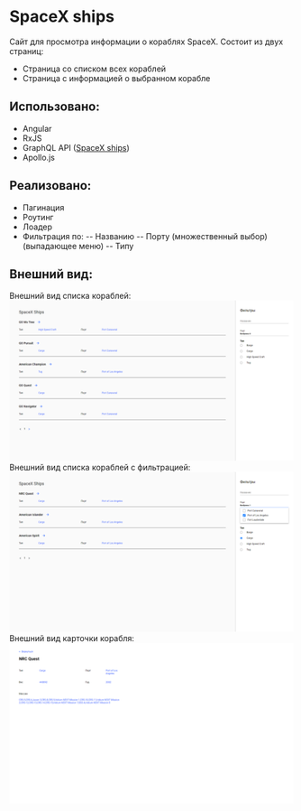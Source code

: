# SpaceX ships
Сайт для просмотра информации о кораблях SpaceX.
Состоит из двух страниц:
- Страница со списком всех кораблей
- Страница с информацией о выбранном корабле
## Использовано:
- Angular
- RxJS
- GraphQL API ([SpaceX ships](https://api.spacex.land/graphql/))
- Apollo.js

## Реализовано:
- Пагинация
- Роутинг
- Лоадер
- Фильтрация по:
-- Названию
-- Порту (множественный выбор) (выпадающее меню)
-- Типу

## Внешний вид:
Внешний вид списка кораблей:  
![Внешний вид списка кораблей](./readme_images/ship-list-page.png) 
Внешний вид списка кораблей c фильтрацией:  
![Внешний вид списка кораблей c фильтрацией](./readme_images/ship-list-page(feltered).png) 
Внешний вид карточки корабля:
![Внешний вид карточки корабля](./readme_images/ship-detail-page.png) 

